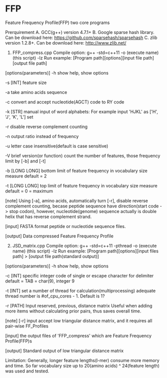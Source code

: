 # FFP
Feature Frequency Profile(FFP) two core programs


Prerquirement
A. GCC(g++) version 4.7.1+
B. Google sparse hash library. Can be download here: https://github.com/sparsehash/sparsehash
C.	zlib version 1.2.8+. Can be download here: http://www.zlib.net/


1. FFP_compress.cpp
Compile option: g++ -std=c++11 -o (execute name) (this script) -lz
Run example: [Program path][options][input file path][output file path] 

[options(parameters)]
-h  show help, show options

-s  [INT] feature size

-a  take amino acids sequence

-c  convert and accept nucleotide(AGCT) code to RY code

-k  [STR] manual input of word alphabets: For example input 'HJKL' as ['H', 'J', 'K', 'L'] set

-r  disable reverse complement counting

-n  output ratio instead of frequency

-u  letter case insensitive(default is case sensitive)

-V  brief version(or function)
    count the number of features, those frequency limit by [-b] and [-t]

-b  [LONG LONG] bottom limit of feature frequency in vocabulary size measure
    default = 2

-t  [LONG LONG] top limit of feature frequency in vocabulary size measure
    default = 0 = maximum


[note]
Using [-a], amino acids, automatically turn [-r], disable reverse complement counting, becase peptide sequence have direction(start code -> stop codon), however, nucleotide(genome) sequence actually is double helix that has reverse complement strand.


[input]
FASTA format peptide or nucleotide sequence files. 


[output]
Data compressed Feature Frequency Profile




2. JSD_matrix.cpp
Compile option: g++ -std=c++11 -pthread -o (execute name) (this script) -lz
Run example: [Program path][options][input files path] > [output file path(standard output)]


[options(parameters)]
-h  show help, show options

-c  [INT] specific integer code of single or escape character for delimiter
          default = TAB = char(9), integer 9
          
-t  [INT] set a number of thread for calculation(multiprocessing)
          adequate thread number is #of_cpu_cores - 1. Default is 1?
          
-r  [PATH]  Input reserved, previous, distance matrix
            Useful when adding more items without calculating prior pairs, thus saves overall time.
       
       
[note]
[-r] input accept low triangular distance matrix, and it requires all pair-wise FF_Profiles


[input]
the output files of 'FFP_compress' which are Feature Frequency Profile(FFP)s


[output]
Standard output of low triangular distance matrix


Limitation:
Generally, longer feature lengths(l-mer) consume more memory and time.
So far vocabulary size up to 20(amino acids) ^ 24(feature length) was used and tested.
